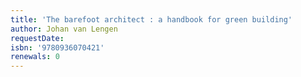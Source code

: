 ```yaml
---
title: 'The barefoot architect : a handbook for green building'
author: Johan van Lengen
requestDate: 
isbn: '9780936070421'
renewals: 0
---
```



